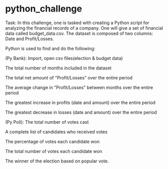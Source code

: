 # python_challenge
Task:
In this challenge, one is tasked with creating a Python script for analyzing the financial records of a company. One will give a set of financial data called budget_data.csv. The dataset is composed of two columns: Date and Profit/Losses.

Python is used to find and do the following:

(Py Bank):
Import, open csv files(election & budget data)

The total number of months included in the dataset

The total net amount of "Profit/Losses" over the entire period

The average change in "Profit/Losses" between months over the entire period

The greatest increase in profits (date and amount) over the entire period

The greatest decrease in losses (date and amount) over the entire period

(Py Poll):
The total number of votes cast

A complete list of candidates who received votes

The percentage of votes each candidate won

The total number of votes each candidate won

The winner of the election based on popular vote.
